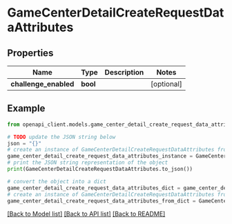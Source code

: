 # GameCenterDetailCreateRequestDataAttributes


## Properties

Name | Type | Description | Notes
------------ | ------------- | ------------- | -------------
**challenge_enabled** | **bool** |  | [optional] 

## Example

```python
from openapi_client.models.game_center_detail_create_request_data_attributes import GameCenterDetailCreateRequestDataAttributes

# TODO update the JSON string below
json = "{}"
# create an instance of GameCenterDetailCreateRequestDataAttributes from a JSON string
game_center_detail_create_request_data_attributes_instance = GameCenterDetailCreateRequestDataAttributes.from_json(json)
# print the JSON string representation of the object
print(GameCenterDetailCreateRequestDataAttributes.to_json())

# convert the object into a dict
game_center_detail_create_request_data_attributes_dict = game_center_detail_create_request_data_attributes_instance.to_dict()
# create an instance of GameCenterDetailCreateRequestDataAttributes from a dict
game_center_detail_create_request_data_attributes_from_dict = GameCenterDetailCreateRequestDataAttributes.from_dict(game_center_detail_create_request_data_attributes_dict)
```
[[Back to Model list]](../README.md#documentation-for-models) [[Back to API list]](../README.md#documentation-for-api-endpoints) [[Back to README]](../README.md)


